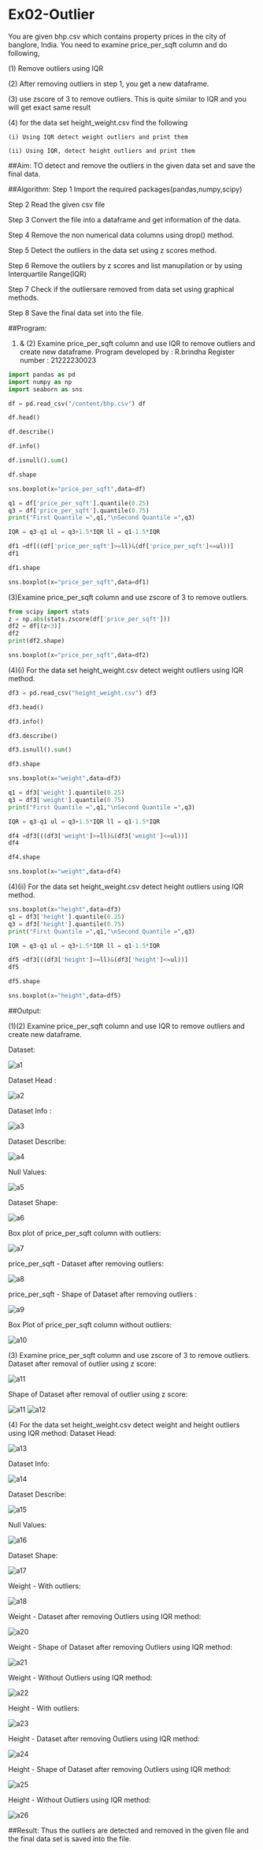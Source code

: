 # Ex02-Outlier

You are given bhp.csv which contains property prices in the city of banglore, India. You need to examine price_per_sqft column and do following,

(1) Remove outliers using IQR 

(2) After removing outliers in step 1, you get a new dataframe.

(3) use zscore of 3 to remove outliers. This is quite similar to IQR and you will get exact same result

(4) for the data set height_weight.csv find the following

    (i) Using IQR detect weight outliers and print them

    (ii) Using IQR, detect height outliers and print them

##Aim:
TO detect and remove the outliers in the given data set and save the final data.

##Algorithm:
Step 1
Import the required packages(pandas,numpy,scipy)

Step 2
Read the given csv file

Step 3
Convert the file into a dataframe and get information of the data.

Step 4
Remove the non numerical data columns using drop() method.

Step 5
Detect the outliers in the data set using z scores method.

Step 6
Remove the outliers by z scores and list manupilation or by using Interquartile Range(IQR)

Step 7
Check if the outliersare removed from data set using graphical methods.

Step 8
Save the final data set into the file.

##Program:
1) & (2) Examine price_per_sqft column and use IQR to remove outliers and create new dataframe.
Program developed by : R.brindha Register number : 21222230023
~~~py
import pandas as pd 
import numpy as np 
import seaborn as sns

df = pd.read_csv("/content/bhp.csv") df

df.head()

df.describe()

df.info()

df.isnull().sum()

df.shape

sns.boxplot(x="price_per_sqft",data=df)

q1 = df['price_per_sqft'].quantile(0.25) 
q3 = df['price_per_sqft'].quantile(0.75) 
print("First Quantile =",q1,"\nSecond Quantile =",q3)

IQR = q3-q1 ul = q3+1.5*IQR ll = q1-1.5*IQR

df1 =df[((df['price_per_sqft']>=ll)&(df['price_per_sqft']<=ul))] 
df1

df1.shape

sns.boxplot(x="price_per_sqft",data=df1)
~~~

(3)Examine price_per_sqft column and use zscore of 3 to remove outliers.
~~~py
from scipy import stats 
z = np.abs(stats.zscore(df['price_per_sqft'])) 
df2 = df[(z<3)] 
df2
print(df2.shape) 

sns.boxplot(x="price_per_sqft",data=df2)
~~~

(4)(i) For the data set height_weight.csv detect weight outliers using IQR method.
~~~py
df3 = pd.read_csv("height_weight.csv") df3

df3.head()

df3.info()

df3.describe()

df3.isnull().sum()

df3.shape

sns.boxplot(x="weight",data=df3)

q1 = df3['weight'].quantile(0.25) 
q3 = df3['weight'].quantile(0.75) 
print("First Quantile =",q1,"\nSecond Quantile =",q3)

IQR = q3-q1 ul = q3+1.5*IQR ll = q1-1.5*IQR

df4 =df3[((df3['weight']>=ll)&(df3['weight']<=ul))] 
df4

df4.shape

sns.boxplot(x="weight",data=df4)
~~~

(4)(ii) For the data set height_weight.csv detect height outliers using IQR method.
~~~py
sns.boxplot(x="height",data=df3) 
q1 = df3['height'].quantile(0.25) 
q3 = df3['height'].quantile(0.75) 
print("First Quantile =",q1,"\nSecond Quantile =",q3)

IQR = q3-q1 ul = q3+1.5*IQR ll = q1-1.5*IQR

df5 =df3[((df3['height']>=ll)&(df3['height']<=ul))] 
df5

df5.shape

sns.boxplot(x="height",data=df5)
~~~

##Output:

(1)(2) Examine price_per_sqft column and use IQR to remove outliers and create new dataframe.

Dataset:

![a1](https://user-images.githubusercontent.com/121418437/227312355-8ebbdc60-a134-46d6-94b4-061f9848e900.PNG)

Dataset Head :

![a2](https://user-images.githubusercontent.com/121418437/227312742-34f70b8d-1dd2-43f4-871c-4a3632288973.PNG)

Dataset Info :

![a3](https://user-images.githubusercontent.com/121418437/227313083-2f89fb6d-3119-4a1b-b977-698ea681e5e3.PNG)

Dataset Describe:

![a4](https://user-images.githubusercontent.com/121418437/227313294-133d1e7c-4eef-4d0b-a3e4-41438e73d740.PNG)

Null Values:

![a5](https://user-images.githubusercontent.com/121418437/227313434-59896e04-9f8a-4090-a0f9-f28c179b2e8c.PNG)

Dataset Shape:

![a6](https://user-images.githubusercontent.com/121418437/227313725-11768a41-3694-4c4f-b79c-d54c1103f433.PNG)

Box plot of price_per_sqft column with outliers:

![a7](https://user-images.githubusercontent.com/121418437/227313885-40cd220d-9c0c-4007-b8c9-eb677a3b058e.PNG)

price_per_sqft - Dataset after removing outliers:

![a8](https://user-images.githubusercontent.com/121418437/227314147-32468d60-1fcd-4e4e-80f4-7bba031c1c76.PNG)

price_per_sqft - Shape of Dataset after removing outliers :

![a9](https://user-images.githubusercontent.com/121418437/227314348-f3bac8b2-3c65-4f6f-9c9a-13f44d73017a.PNG)

Box Plot of price_per_sqft column without outliers:

![a10](https://user-images.githubusercontent.com/121418437/227315350-0d2fd3d3-ad61-406d-9eef-7625305a7131.PNG)

(3) Examine price_per_sqft column and use zscore of 3 to remove outliers.
Dataset after removal of outlier using z score:

![a11](https://user-images.githubusercontent.com/121418437/227315754-e63b54b9-5b3d-4450-8401-d025ce7708e8.PNG)

Shape of Dataset after removal of outlier using z score:

![a11](https://user-images.githubusercontent.com/121418437/227316893-d7faecf4-c19d-454b-9cbf-1984cba7fb70.PNG)
![a12](https://user-images.githubusercontent.com/121418437/227316940-08dfc622-c4e1-4db7-af11-2726d850691e.PNG)

(4) For the data set height_weight.csv detect weight and height outliers using IQR method:
Dataset Head:

![a13](https://user-images.githubusercontent.com/121418437/227317167-f7943b27-d79c-403b-b22e-36eff94312c4.PNG)

Dataset Info:

![a14](https://user-images.githubusercontent.com/121418437/227317521-ee5e3989-5a8d-41b3-b89d-2fb2794b18f2.PNG)

Dataset Describe:

![a15](https://user-images.githubusercontent.com/121418437/227317658-099183f5-0529-4820-86cd-a80ff2807321.PNG)

Null Values:

![a16](https://user-images.githubusercontent.com/121418437/227317949-8373da84-48ec-497b-8002-ffb08d2cb5e6.PNG)

Dataset Shape:

![a17](https://user-images.githubusercontent.com/121418437/227318022-0e4f1987-1127-4212-9192-9d9b9fac9c22.PNG)

Weight - With outliers:

![a18](https://user-images.githubusercontent.com/121418437/227318099-f196edca-4cef-4ebd-a8b5-1f0d41002b2f.PNG)

Weight - Dataset after removing Outliers using IQR method:

![a20](https://user-images.githubusercontent.com/121418437/227318607-16c44bcc-1fc1-43dd-a81b-5f9580f24db6.PNG)

Weight - Shape of Dataset after removing Outliers using IQR method:

![a21](https://user-images.githubusercontent.com/121418437/227318893-4facc9f5-ba42-4ccc-94cb-285e5250d93a.PNG)

Weight - Without Outliers using IQR method:

![a22](https://user-images.githubusercontent.com/121418437/227319063-fb65ed7b-e0d6-4945-8b04-022912d74803.PNG)

Height - With outliers:

![a23](https://user-images.githubusercontent.com/121418437/227319237-7ebf288f-6228-41b3-9ac7-f9fb35489ccc.PNG)

Height - Dataset after removing Outliers using IQR method:

![a24](https://user-images.githubusercontent.com/121418437/227319349-64a9bf3f-992e-4791-bfc7-001351b6cede.PNG)

Height - Shape of Dataset after removing Outliers using IQR method:

![a25](https://user-images.githubusercontent.com/121418437/227319810-d3cff45d-8791-401c-8f78-c437d5ba19db.PNG)

Height - Without Outliers using IQR method:

![a26](https://user-images.githubusercontent.com/121418437/227319881-42415eb6-8029-4ee7-bd80-27315bee1d9f.PNG)

##Result:
Thus the outliers are detected and removed in the given file and the final data set is saved into the file.




